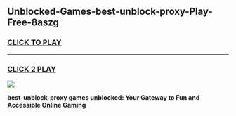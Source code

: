 
## Unblocked-Games-best-unblock-proxy-Play-Free-8aszg
<h3>
<a href="https://premium76.site?title=best-unblock-proxy&ref=18A1">CLICK TO PLAY</a></h3>
<hr>

<h3>
<a href="https://premium76.site?title=best-unblock-proxy&ref=18A1">CLICK 2 PLAY</a>
  
</h3>

<a href="https://premium76.site?title=best-unblock-proxy&ref=18A1"><img src="https://clearcache.store/games.png"></a>


**best-unblock-proxy games unblocked: Your Gateway to Fun and Accessible Online Gaming**

